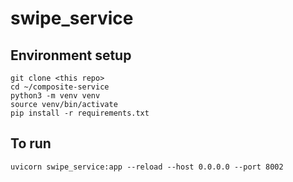 # swipe_service
## Environment setup
`git clone <this repo>` \
`cd ~/composite-service` \
`python3 -m venv venv` \
`source venv/bin/activate` \
`pip install -r requirements.txt`

## To run
`uvicorn swipe_service:app --reload --host 0.0.0.0 --port 8002`
